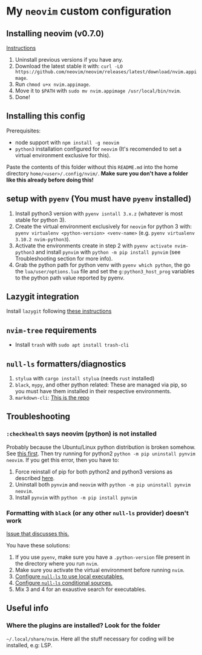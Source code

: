 # My `neovim` custom configuration

## Installing neovim (v0.7.0)

[Instructions](https://github.com/neovim/neovim/wiki/Installing-Neovim#appimage-universal-linux-package)

1. Uninstall previous versions if you have any.
2. Download the latest stable it with: `curl -LO https://github.com/neovim/neovim/releases/latest/download/nvim.appimage`.
3. Run `chmod u+x nvim.appimage`.
4. Move it to `$PATH` with `sudo mv nvim.appimage /usr/local/bin/nvim`.
5. Done!

## Installing this config

Prerequisites:

- node support with `npm install -g neovim`
- `python3` installation configured for `neovim` (It's recomended to set a
  virtual environment exclusive for this).

Paste the contents of this folder without this `README.md` into the home
directory `home/<user>/.config/nvim/`. **Make sure you don't have a folder
like this already before doing this!**

## setup with `pyenv` (You must have `pyenv` installed)

1. Install python3 version with `pyenv isntall 3.x.z` (whatever is most stable
   for python 3).
2. Create the virtual environment exclusively for `neovim` for python 3 with:
   `pyenv virtualenv <python-version> <venv-name>`
   (e.g. `pyenv virtualenv 3.10.2 nvim-python3`).
3. Activate the environments create in step 2 with `pyenv activate nvim-python3`
   and install `pynvim` with `python -m pip install pynvim`
   (see Troubleshooting section for more info).
4. Grab the python path for python venv with `pyenv which python`, the go the
   `lua/user/options.lua` file and set the `g:python3_host_prog` variables to
   the python path value reported by pyenv.

## Lazygit integration

Install `lazygit` following [these instructions](https://github.com/jesseduffield/lazygit#ubuntu)

## `nvim-tree` requirements

- Install `trash` with `sudo apt install trash-cli`

## `null-ls` formatters/diagnostics

1. `stylua` with `cargo install stylua` (needs `rust` installed)
2. `black`, `mypy`, and other python related: These are managed via pip, so you
   must have them installed in their respective environments.
3. `markdown-cli`: [This is the repo](https://github.com/igorshubovych/markdownlint-cli)

## Troubleshooting

### `:checkhealth` says neovim (python) is not installed

Probably because the Ubuntu/Linux python distribution is broken somehow. See
[this
first](https://github.com/neovim/neovim/issues/9246#issuecomment-477066616).
Then try running for python2 `python -m pip uninstall pynvim neovim`. If you
get this error, then you have to:

1. Force reinstall of pip for both python2 and python3 versions as described
   [here](https://askubuntu.com/a/1026848).
2. Uninstall both `pynvim` and `neovim` with `python -m pip uninstall pynvim neovim`.
3. Install `pynvim` with `python -m pip install pynvim`

### Formatting with `black` (or any other `null-ls` provider) doesn't work

[Issue that discusses this.](https://github.com/jose-elias-alvarez/null-ls.nvim/issues/700#issuecomment-1060028732)

You have these solutions:

1. If you use `pyenv`, make sure you have a `.python-version` file present in
   the directory where you run `nvim`.
2. Make sure you activate the virtual environment before running `nvim`.
3. [Configure `null-ls` to use local executables.](https://github.com/jose-elias-alvarez/null-ls.nvim/blob/8a401e19c0c2b2569e820b3cc0a3398100d7d6fb/doc/BUILTIN_CONFIG.md#using-local-executables)
4. [Configure `null-ls` conditional sources.](https://github.com/jose-elias-alvarez/null-ls.nvim/blob/8a401e19c0c2b2569e820b3cc0a3398100d7d6fb/doc/BUILTIN_CONFIG.md#conditional-sources)
5. Mix 3 and 4 for an exaustive search for executables.

## Useful info

### Where the plugins are installed? Look for the folder

`~/.local/share/nvim`. Here all the stuff necessary for coding will be
installed, e.g: LSP.
